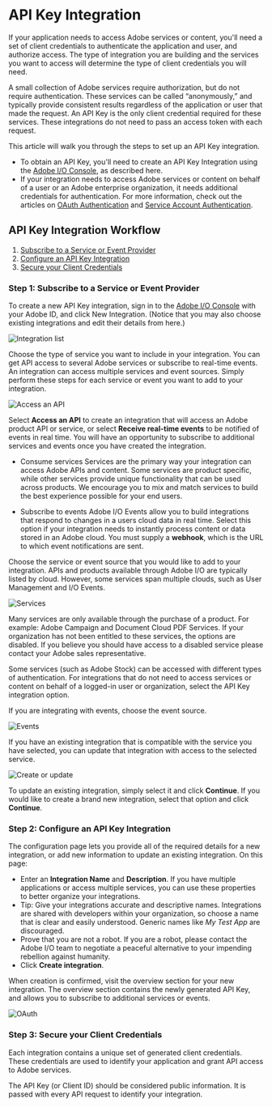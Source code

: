# API Key Integration
If your application needs to access Adobe services or content, you'll need a set of client credentials to authenticate the application and user, and authorize access. The type of integration you are building and the services you want to access will determine the type of client credentials you will need.

A small collection of Adobe services require authorization, but do not require authentication. These services can be called “anonymously,” and typically provide consistent results regardless of the application or user that made the request. An API Key is the only client credential required for these services. These integrations do not need to pass an access token with each request.

This article will walk you through the steps to set up an API Key integration.

* To obtain an API Key, you'll need to create an API Key Integration using the [Adobe I/O Console](https://console.adobe.io/), as described here.
* If your integration needs to access Adobe services or content on behalf of a user or an Adobe enterprise organization, it needs additional credentials for authentication. For more information, check out the articles on [OAuth Authentication](oauth_workflow.md) and [Service Account Authentication](jwt_workflow.md).

## API Key Integration Workflow
1. [Subscribe to a Service or Event Provider](api_key_workflow.md#step-1-subscribe-to-a-service-or-event-provider)
1. [Configure an API Key Integration](api_key_workflow.md#step-2-configure-an-api-key-integration)
1. [Secure your Client Credentials](api_key_workflow.md#step-3-secure-your-client-credentials)

### Step 1: Subscribe to a Service or Event Provider
To create a new API Key integration, sign in to the [Adobe I/O Console](https://console.adobe.io/) with your Adobe ID, and click New Integration. (Notice that you may also choose existing integrations and edit their details from here.)

![Integration list](./img/1496166474093.png)

Choose the type of service you want to include in your integration. You can get API access to several Adobe services or subscribe to real-time events. An integration can access multiple services and event sources. Simply perform these steps for each service or event you want to add to your integration.

![Access an API](./img/1496166488285.png)

Select **Access an API** to create an integration that will access an Adobe product API or service, or select **Receive real-time events** to be notified of events in real time. You will have an opportunity to subscribe to additional services and events once you have created the integration.

* Consume services
Services are the primary way your integration can access Adobe APIs and content. Some services are product specific, while other services provide unique functionality that can be used across products. We encourage you to mix and match services to build the best experience possible for your end users.

* Subscribe to events
Adobe I/O Events allow you to build integrations that respond to changes in a users cloud data in real time. Select this option if your integration needs to instantly process content or data stored in an Adobe cloud. You must supply a **webhook**, which is the URL to which event notifications are sent.

Choose the service or event source that you would like to add to your integration. APIs and products available through Adobe I/O are typically listed by cloud. However, some services span multiple clouds, such as User Management and I/O Events.

![Services](./img/1496166497502.png)

Many services are only available through the purchase of a product. For example: Adobe Campaign and Document Cloud PDF Services. If your organization has not been entitled to these services, the options are disabled. If you believe you should have access to a disabled service please contact your Adobe sales representative.

Some services (such as Adobe Stock) can be accessed with different types of authentication. For integrations that do not need to access services or content on behalf of a logged-in user or organization, select the API Key integration option.

If you are integrating with events, choose the event source.

![Events](./img/1496166510744.png)

If you have an existing integration that is compatible with the service you have selected, you can update that integration with access to the selected service.

![Create or update](./img/1496166519350.png)

To update an existing integration, simply select it and click **Continue**.
If you would like to create a brand new integration, select that option and click **Continue**.

<a id="config"></a>
### Step 2: Configure an API Key Integration

The configuration page lets you provide all of the required details for a new integration, or add new information to update an existing integration. On this page:

* Enter an **Integration Name** and **Description**. If you have multiple applications or access multiple services, you can use these properties to better organize your integrations.
* Tip: Give your integrations accurate and descriptive names. Integrations are shared with developers within your organization, so choose a name that is clear and easily understood. Generic names like _My Test App_ are discouraged.
* Prove that you are not a robot. If you are a robot, please contact the Adobe I/O team to negotiate a peaceful alternative to your impending rebellion against humanity.
* Click **Create integration**.

When creation is confirmed, visit the overview section for your new integration. The overview section contains the newly generated API Key, and allows you to subscribe to additional services or events.

![OAuth](./img/1496166526927.png)

<a id="secure"></a>
### Step 3: Secure your Client Credentials

Each integration contains a unique set of generated client credentials. These credentials are used to identify your application and grant API access to Adobe services.

The API Key (or Client ID) should be considered public information. It is passed with every API request to identify your integration.
